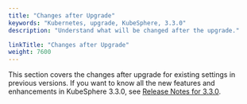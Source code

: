 ```yaml
---
title: "Changes after Upgrade"
keywords: "Kubernetes, upgrade, KubeSphere, 3.3.0"
description: "Understand what will be changed after the upgrade."

linkTitle: "Changes after Upgrade"
weight: 7600
---
```


This section covers the changes after upgrade for existing settings in previous versions. If you want to know all the new features and enhancements in KubeSphere 3.3.0, see [Release Notes for 3.3.0](../../../v3.3/release/release-v330/).


